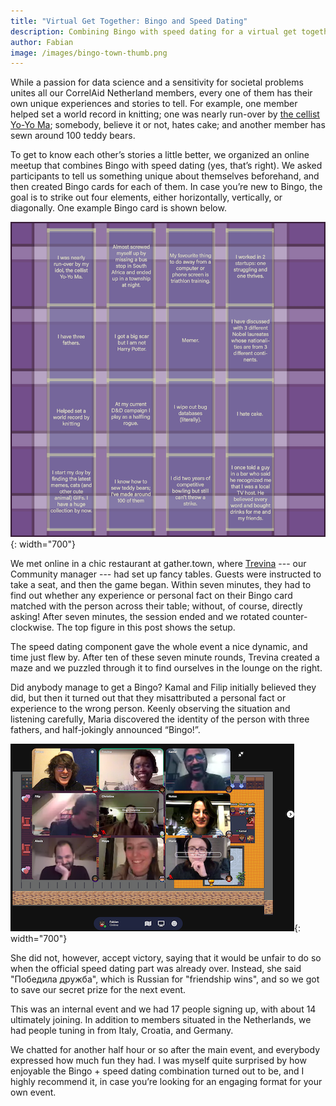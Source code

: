```yaml
---
title: "Virtual Get Together: Bingo and Speed Dating"
description: Combining Bingo with speed dating for a virtual get together is a lot of fun!
author: Fabian
image: /images/bingo-town-thumb.png
---
```


While a passion for data science and a sensitivity for societal problems unites all our CorrelAid Netherland members, every one of them has their own unique experiences and stories to tell. For example, one member helped set a world record in knitting; one was nearly run-over by [the cellist Yo-Yo Ma](https://www.youtube.com/watch?v=1prweT95Mo0); somebody, believe it or not, hates cake; and another member has sewn around 100 teddy bears.

To get to know each other’s stories a little better, we organized an online meetup that combines Bingo with speed dating (yes, that’s right). We asked participants to tell us something unique about themselves beforehand, and then created Bingo cards for each of them. In case you’re new to Bingo, the goal is to strike out four elements, either horizontally, vertically, or diagonally. One example Bingo card is shown below.

![Bingo card](/images/bingo-card.png){: width="700"}

We met online in a chic restaurant at gather.town, where [Trevina](https://www.facebook.com/CorrelAidXNetherlands/posts/3017880471646784) --- our Community manager --- had set up fancy tables. Guests were instructed to take a seat, and then the game began. Within seven minutes, they had to find out whether any experience or personal fact on their Bingo card matched with the person across their table; without, of course, directly asking! After seven minutes, the session ended and we rotated counter-clockwise. The top figure in this post shows the setup.

The speed dating component gave the whole event a nice dynamic, and time just flew by. After ten of these seven minute rounds, Trevina created a maze and we puzzled through it to find ourselves in the lounge on the right.

Did anybody manage to get a Bingo? Kamal and Filip initially believed they did, but then it turned out that they misattributed a personal fact or experience to the wrong person. Keenly observing the situation and listening carefully, Maria discovered the identity of the person with three fathers, and half-jokingly announced “Bingo!”.

![Gather.town](/images/bingo-town-2.png){: width="700"}

She did not, however, accept victory, saying that it would be unfair to do so when the official speed dating part was already over. Instead, she said "Победила дружба", which is Russian for "friendship wins", and so we got to save our secret prize for the next event.

This was an internal event and we had 17 people signing up, with about 14 ultimately joining. In addition to members situated in the Netherlands, we had people tuning in from Italy, Croatia, and Germany.

We chatted for another half hour or so after the main event, and everybody expressed how much fun they had. I was myself quite surprised by how enjoyable the Bingo + speed dating combination turned out to be, and I highly recommend it, in case you’re looking for an engaging format for your own event.
